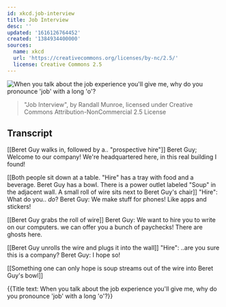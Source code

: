 ```yaml
---
id: xkcd.job-interview
title: Job Interview
desc: ''
updated: '1616126764452'
created: '1384934400000'
sources:
  name: xkcd
  url: 'https://creativecommons.org/licenses/by-nc/2.5/'
  license: Creative Commons 2.5
---
```

![When you talk about the job experience you'll give me, why do you pronounce 'job' with a long 'o'?](https://imgs.xkcd.com/comics/job_interview.png)
> "Job Interview", by Randall Munroe, licensed under Creative Commons Attribution-NonCommercial 2.5 License

## Transcript
[[Beret Guy walks in, followed by a.. "prospective hire"]]
Beret Guy; Welcome to our company! We're headquartered here, in this real building I found!

[[Both people sit down at a table.  "Hire" has a tray with food and a beverage.  Beret Guy has a bowl.  There is a power outlet labeled "Soup" in the adjacent wall. A small roll of wire sits next to Beret Guy's chair]]
"Hire": What do you.. *do*?
Beret Guy: We make stuff for phones! Like apps and stickers!

[[Beret Guy grabs the roll of wire]]
Beret Guy: We want to hire you to write on our computers.  we can offer you a bunch of paychecks! There are ghosts here.

[[Beret Guy unrolls the wire and plugs it into the wall]]
"Hire": ..are you sure this is a company?
Beret Guy: I hope so!

[[Something one can only hope is soup streams out of the wire into Beret Guy's bowl]] 

{{Title text: When you talk about the job experience you'll give me, why do you pronounce 'job' with a long 'o'?}}
